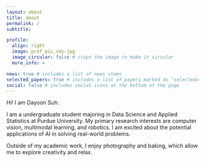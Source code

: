 ```yaml
---
layout: about
title: about
permalink: /
subtitle: 

profile:
  align: right
  image: prof_pic_sdy.jpg
  image_circular: false # crops the image to make it circular
  more_info: >

news: true # includes a list of news items
selected_papers: true # includes a list of papers marked as "selected={true}"
social: false # includes social icons at the bottom of the page
---
```

Hi! I am Dayoon Suh.

I am a undergraduate student majoring in Data Science and Applied Statistics at Purdue University. 
My primary research interests are computer vision, multimodal learning, and robotics. I am excited about the potential applications of AI in solving real-world problems.

Outside of my academic work, I enjoy photography and baking, which allow me to explore creativity and relax.

